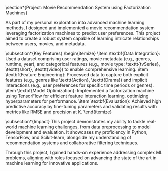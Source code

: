 \section*{Project: Movie Recommendation System using Factorization Machines}

As part of my personal exploration into advanced machine learning methods, I designed and implemented a movie recommendation system leveraging factorization machines to predict user preferences. This project aimed to create a robust system capable of learning intricate relationships between users, movies, and metadata.

\subsection*{Key Features}
\begin{itemize}
    \item \textbf{Data Integration}: Used a dataset comprising user ratings, movie metadata (e.g., genres, runtime, year), and categorical features (e.g., movie type: \texttt{tvSeries}, \texttt{short}, \texttt{video}) to enable comprehensive learning.
    \item \textbf{Feature Engineering}: Processed data to capture both explicit features (e.g., genres like \texttt{Action}, \texttt{Drama}) and implicit interactions (e.g., user preferences for specific time periods or genres).
    \item \textbf{Model Optimization}: Implemented a factorization machine using TensorFlow for efficient feature interaction learning, optimizing hyperparameters for performance.
    \item \textbf{Evaluation}: Achieved high predictive accuracy by fine-tuning parameters and validating results with metrics like RMSE and precision at K.
\end{itemize}

\subsection*{Impact}
This project demonstrates my ability to tackle real-world machine learning challenges, from data preprocessing to model development and evaluation. It showcases my proficiency in Python, TensorFlow, and Scikit-learn, alongside my understanding of recommendation systems and collaborative filtering techniques.

Through this project, I gained hands-on experience addressing complex ML problems, aligning with roles focused on advancing the state of the art in machine learning for innovative applications.
